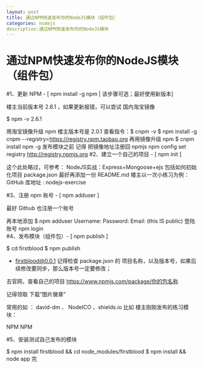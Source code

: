 ```yaml
---
layout: post
title: 通过NPM快速发布你的NodeJS模块（组件包）
categories: nodejs
description:通过NPM快速发布你的NodeJS模块  
---
```


# 通过NPM快速发布你的NodeJS模块（组件包）
#1、更新 NPM - [ npm install -g npm | 该步骤可选；最好使用新版本]

楼主当前版本号 2.6.1 ，如果更新报错，可以尝试 国内淘宝镜像

$ npm -v
2.6.1

用淘宝镜像升级 npm 楼主版本号是 2.0.1 查看指令：$ cnpm -v 
$ npm install -g cnpm --registry=https://registry.npm.taobao.org
再用镜像升级 npm
$ cnpm install npm -g
发布模块之前 记得 把镜像地址注册回 npmjs
npm config set registry http://registry.npmjs.org
#2、建立一个自己的项目 - [ npm init ]

这个此处略过，可参考： NodeJS实战：Express+Mongoose+ejs
包括如何初始化项目 package.json 最好再添加一份 README.md
楼主以一次小练习为例：GitHub 库地址 : nodejs-exercise

#3、注册 npm 账号 - [ npm adduser ]

最好 Github 也注册一个账号

再本地添加
$ npm adduser
Username: 
Password:
Email: (this IS public) 
登陆账号
npm login  
#4、发布模块（组件包）- [ npm publish ]

$ cd firstblood
$ npm publish  
+ firstblood@0.0.1
记得检查 package.json 的 项目名称，以及版本号，如果后续修改要同步，那么版本号一定要修改；

去官网，查看自己的项目 https://www.npmjs.com/package/你的包名称

记得领取 下载”图片徽章”

常用的如 ： david-dm 、 NodeICO 、shields.io
比如 楼主刚刚发布的练习模块：

NPM
NPM

#5、安装测试自己发布的模块

$ npm install firstblood && cd node_modules/firstblood
$ npm install && node app
完
